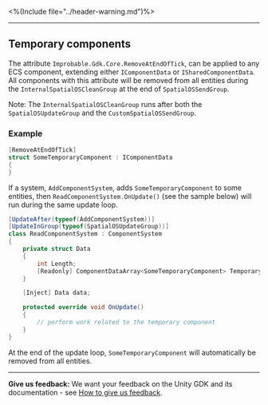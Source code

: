 <%(Include file="../header-warning.md")%>

-----


## Temporary components

The attribute `Improbable.Gdk.Core.RemoveAtEndOfTick`, can be applied to any ECS component, extending either `IComponentData` or `ISharedComponentData`.
All components with this attribute will be removed from all entities during the `InternalSpatialOSCleanGroup` at the end of `SpatialOSSendGroup`.

Note: The `InternalSpatialOSCleanGroup` runs after both the `SpatialOSUpdateGroup` and the `CustomSpatialOSSendGroup`.

### Example
```csharp
[RemoveAtEndOfTick]
struct SomeTemporaryComponent : IComponentData
{
}
```

If a system, `AddComponentSystem`, adds `SomeTemporaryComponent` to some entities, then `ReadComponentSystem.OnUpdate()` (see the sample below) will run during the same update loop.

```csharp
[UpdateAfter(typeof(AddComponentSystem))]
[UpdateInGroup(typeof(SpatialOSUpdateGroup))]
class ReadComponentSystem : ComponentSystem
{
    private struct Data
    {
        int Length;
        [Readonly] ComponentDataArray<SomeTemporaryComponent> TemporaryComponent;
    }

    [Inject] Data data;

    protected override void OnUpdate()
    {
        // perform work related to the temporary component
    }
}
``` 

At the end of the update loop, `SomeTemporaryComponent` will automatically be removed from all entities.

----
**Give us feedback:** We want your feedback on the Unity GDK and its documentation  - see [How to give us feedback](https://github.com/spatialos/UnityGDK#give-us-feedback).

[//]: # (Editorial review status: Engineer review only)
[//]: # (Questions to deal with: need to describe what a tick is. Needs to link to a doc on system execution order. Needs to link to docs describing the existing components which use this)
[//]: # (1. Editorial review  - JIRA TICKET: UTY-628)
